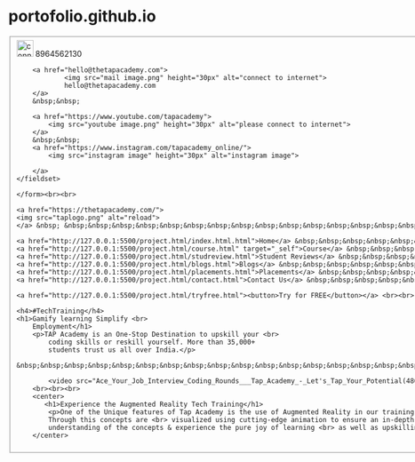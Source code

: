# portofolio.github.io
<!DOCTYPE html>
<html lang="en">
<head>
    <title>Tap Academy</title>
    <link rel="icon" href="taplogo.png">
</head>
<body>
    <form action="">
        <fieldset>
                <img src="phone image.png" height="30px"  alt="connect to internet">
                <label for="phno">8964562130</label> 
                &nbsp;&nbsp;&nbsp;&nbsp;&nbsp;&nbsp;&nbsp;&nbsp;&nbsp;&nbsp;&nbsp;&nbsp;&nbsp;&nbsp;&nbsp;&nbsp;&nbsp;&nbsp;&nbsp;&nbsp;&nbsp;&nbsp;&nbsp;&nbsp;&nbsp;&nbsp;&nbsp;&nbsp;&nbsp;&nbsp;&nbsp;&nbsp;&nbsp;&nbsp;&nbsp;&nbsp;&nbsp;&nbsp;&nbsp;&nbsp;&nbsp;&nbsp;&nbsp;&nbsp;&nbsp;&nbsp;&nbsp;&nbsp;&nbsp;&nbsp;&nbsp;&nbsp;&nbsp;&nbsp;&nbsp;&nbsp;&nbsp;&nbsp;&nbsp;&nbsp;&nbsp;&nbsp;&nbsp;&nbsp;&nbsp;&nbsp;&nbsp;&nbsp;&nbsp;&nbsp;&nbsp;&nbsp;&nbsp;&nbsp;&nbsp;&nbsp;&nbsp;&nbsp;&nbsp;&nbsp;&nbsp;&nbsp;&nbsp;&nbsp;&nbsp;&nbsp;&nbsp;&nbsp;&nbsp;&nbsp;&nbsp;&nbsp;&nbsp;&nbsp;&nbsp;&nbsp;&nbsp;&nbsp;&nbsp;&nbsp;&nbsp;&nbsp;&nbsp;&nbsp;&nbsp;&nbsp;&nbsp;&nbsp;&nbsp;&nbsp;&nbsp;&nbsp;&nbsp;&nbsp;&nbsp;&nbsp;&nbsp;&nbsp;&nbsp;&nbsp;&nbsp;&nbsp;&nbsp;&nbsp;&nbsp;&nbsp;&nbsp;&nbsp;&nbsp;&nbsp;&nbsp;&nbsp;&nbsp;&nbsp;&nbsp;&nbsp;&nbsp;&nbsp;&nbsp;&nbsp;&nbsp;&nbsp;&nbsp;&nbsp;&nbsp;&nbsp;&nbsp;&nbsp;&nbsp;&nbsp;&nbsp;&nbsp;&nbsp;&nbsp;&nbsp;&nbsp;&nbsp;&nbsp;&nbsp;&nbsp;&nbsp;&nbsp;&nbsp;&nbsp;&nbsp;&nbsp;&nbsp;&nbsp;&nbsp;&nbsp;&nbsp;&nbsp;&nbsp;&nbsp;&nbsp;&nbsp;&nbsp;&nbsp;&nbsp;&nbsp;&nbsp;&nbsp;&nbsp;&nbsp;&nbsp;&nbsp;&nbsp;&nbsp;&nbsp;&nbsp;&nbsp;&nbsp;&nbsp;&nbsp;&nbsp;&nbsp;&nbsp;&nbsp;&nbsp;&nbsp;&nbsp;&nbsp;&nbsp;&nbsp;&nbsp;&nbsp;&nbsp;&nbsp;&nbsp;&nbsp;&nbsp;&nbsp;&nbsp;&nbsp;&nbsp;
        
        <a href="hello@thetapacademy.com">
                <img src="mail image.png" height="30px" alt="connect to internet">
                hello@thetapacademy.com  
        </a> 
        &nbsp;&nbsp;

        <a href="https://www.youtube.com/tapacademy">
            <img src="youtube image.png" height="30px" alt="please connect to internet">
        </a>   
        &nbsp;&nbsp;
        <a href="https://www.instagram.com/tapacademy_online/">
            <img src="instagram image" height="30px" alt="instagram image">

        </a>     
    </fieldset>
        
    </form><br><br>

    <a href="https://thetapacademy.com/">
    <img src="taplogo.png" alt="reload">
    </a> &nbsp; &nbsp;&nbsp;&nbsp;&nbsp;&nbsp;&nbsp;&nbsp;&nbsp;&nbsp;&nbsp;&nbsp;&nbsp;&nbsp;&nbsp;&nbsp;&nbsp;&nbsp;&nbsp;&nbsp;&nbsp;&nbsp;&nbsp;&nbsp;&nbsp;&nbsp;&nbsp;&nbsp;&nbsp;&nbsp;&nbsp;&nbsp;&nbsp;&nbsp;&nbsp;&nbsp;&nbsp;&nbsp;&nbsp;&nbsp;&nbsp;&nbsp;&nbsp;&nbsp;&nbsp;&nbsp;&nbsp;&nbsp;&nbsp;&nbsp;&nbsp;&nbsp;&nbsp;&nbsp;&nbsp;&nbsp;&nbsp;&nbsp;&nbsp;&nbsp;&nbsp;&nbsp;&nbsp;&nbsp;&nbsp;&nbsp;&nbsp;&nbsp;&nbsp;&nbsp;&nbsp;

    <a href="http://127.0.0.1:5500/project.html/index.html.html">Home</a> &nbsp;&nbsp;&nbsp;&nbsp;&nbsp;&nbsp;&nbsp;&nbsp;&nbsp;&nbsp;
    <a href="http://127.0.0.1:5500/project.html/course.html" target="_self">Course</a> &nbsp;&nbsp;&nbsp;&nbsp;&nbsp;&nbsp;&nbsp;&nbsp;&nbsp;&nbsp;
    <a href="http://127.0.0.1:5500/project.html/studreview.html">Student Reviews</a> &nbsp;&nbsp;&nbsp;&nbsp;&nbsp;&nbsp;&nbsp;&nbsp;&nbsp;&nbsp;
    <a href="http://127.0.0.1:5500/project.html/blogs.html">Blogs</a> &nbsp;&nbsp;&nbsp;&nbsp;&nbsp;&nbsp;&nbsp;&nbsp;&nbsp;&nbsp;
    <a href="http://127.0.0.1:5500/project.html/placements.html">Placements</a> &nbsp;&nbsp;&nbsp;&nbsp;&nbsp;&nbsp;&nbsp;&nbsp;&nbsp;&nbsp;
    <a href="http://127.0.0.1:5500/project.html/contact.html">Contact Us</a> &nbsp;&nbsp;&nbsp;&nbsp;&nbsp;&nbsp;&nbsp;&nbsp;&nbsp;&nbsp;

    <a href="http://127.0.0.1:5500/project.html/tryfree.html"><button>Try for FREE</button></a> <br><br>

    <h4>#TechTraining</h4>
    <h1>Gamify learning Simplify <br>
        Employment</h1>
        <p>TAP Academy is an One-Stop Destination to upskill your <br>
            coding skills or reskill yourself. More than 35,000+ 
            students trust us all over India.</p> 
            &nbsp;&nbsp;&nbsp;&nbsp;&nbsp;&nbsp;&nbsp;&nbsp;&nbsp;&nbsp;&nbsp;&nbsp;&nbsp;&nbsp;&nbsp;&nbsp;&nbsp;&nbsp;&nbsp;&nbsp;&nbsp;&nbsp;&nbsp;&nbsp;&nbsp;&nbsp;&nbsp;&nbsp;&nbsp;&nbsp;&nbsp;&nbsp;&nbsp;&nbsp;&nbsp;&nbsp;&nbsp;&nbsp;&nbsp;&nbsp;&nbsp;&nbsp;&nbsp;&nbsp;&nbsp;&nbsp;&nbsp;&nbsp;&nbsp;&nbsp;&nbsp;&nbsp;&nbsp;&nbsp;&nbsp;&nbsp;&nbsp;&nbsp;&nbsp;&nbsp;&nbsp;&nbsp;&nbsp;&nbsp;&nbsp;&nbsp;&nbsp;&nbsp;&nbsp;&nbsp;&nbsp;&nbsp;&nbsp;&nbsp;&nbsp;&nbsp;&nbsp;&nbsp;&nbsp;&nbsp;&nbsp;&nbsp;&nbsp;&nbsp;&nbsp;&nbsp;&nbsp;&nbsp;&nbsp;&nbsp;&nbsp;&nbsp;&nbsp;&nbsp;&nbsp;&nbsp;&nbsp;&nbsp;&nbsp;&nbsp;&nbsp;&nbsp;&nbsp;&nbsp;&nbsp;&nbsp;&nbsp;&nbsp;&nbsp;&nbsp;&nbsp;&nbsp;&nbsp;&nbsp;&nbsp;&nbsp;&nbsp;&nbsp;&nbsp;&nbsp;&nbsp;&nbsp;&nbsp;&nbsp;&nbsp;&nbsp;&nbsp;&nbsp;&nbsp;&nbsp;&nbsp;&nbsp;&nbsp;&nbsp;&nbsp;&nbsp;&nbsp;&nbsp;&nbsp;&nbsp;&nbsp;&nbsp;&nbsp;&nbsp;&nbsp;&nbsp;&nbsp;&nbsp;&nbsp;&nbsp;&nbsp;&nbsp;&nbsp;&nbsp;&nbsp;&nbsp;&nbsp;&nbsp;&nbsp;&nbsp;&nbsp;&nbsp;&nbsp;&nbsp;&nbsp;&nbsp;&nbsp;&nbsp;&nbsp;&nbsp;&nbsp;&nbsp;&nbsp;&nbsp;&nbsp;&nbsp;&nbsp;&nbsp;&nbsp;&nbsp;&nbsp;&nbsp;&nbsp;&nbsp;&nbsp;&nbsp;&nbsp;&nbsp;&nbsp;&nbsp;

            <video src="Ace_Your_Job_Interview_Coding_Rounds___Tap_Academy_-_Let's_Tap_Your_Potential(480p).mp4" controls height="250px" width="500px"></video>
        <br><br><br>
        <center>
           <h1>Experience the Augmented Reality Tech Training</h1>
            <p>One of the Unique features of Tap Academy is the use of Augmented Reality in our training.
            Through this concepts are <br> visualized using cutting-edge animation to ensure an in-depth
            understanding of the concepts & experience the pure joy of learning <br> as well as upskilling your coding skills</p>
        </center>
</body>
</html>
